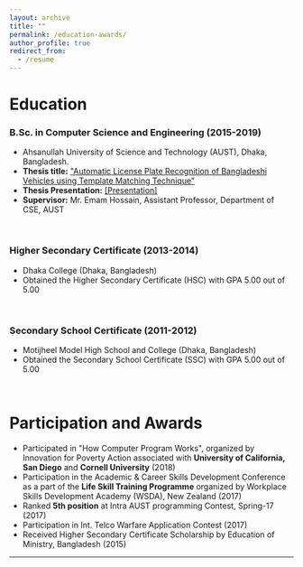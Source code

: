 ```yaml
---
layout: archive
title: ""
permalink: /education-awards/
author_profile: true
redirect_from:
  - /resume
---
```



# Education



### B.Sc. in Computer Science and Engineering (2015-2019)

* Ahsanullah University of Science and Technology (AUST), Dhaka, Bangladesh.
* **Thesis title:** ["Automatic License Plate Recognition of Bangladeshi
Vehicles using Template Matching Technique"](https://rakib-ahamed.github.io/files/ANPR_Report_Milestone.pdf) 
* **Thesis Presentation:** [[Presentation]](https://rakib-ahamed.github.io/files/ANPR_Presentation_Milestone.pptx) 
* **Supervisor:** Mr. Emam Hossain, Assistant Professor, Department of CSE, AUST

<br /> 

### Higher Secondary Certificate (2013-2014)

* Dhaka College (Dhaka, Bangladesh) 
* Obtained the Higher Secondary Certificate (HSC) with GPA 5.00 out of 5.00

<br /> 

### Secondary School Certificate (2011-2012)

* Motijheel Model High School and College (Dhaka, Bangladesh) 
* Obtained the Secondary School Certificate (SSC) with GPA 5.00 out of 5.00

<br /> 

# Participation and Awards


* Participated in "How Computer Program Works", organized by Innovation for Poverty Action associated with **University of California, San Diego** and **Cornell University** (2018)
* Participation in the Academic & Career Skills Development Conference as a part of the **Life Skill Training Programme** organized by Workplace Skills Development Academy (WSDA), New Zealand (2017)
* Ranked **5th position** at Intra AUST programming Contest, Spring-17 (2017)
* Participation in Int. Telco Warfare Application Contest (2017)
* Received Higher Secondary Certificate Scholarship by Education of Ministry, Bangladesh (2015)



___________________________________________
